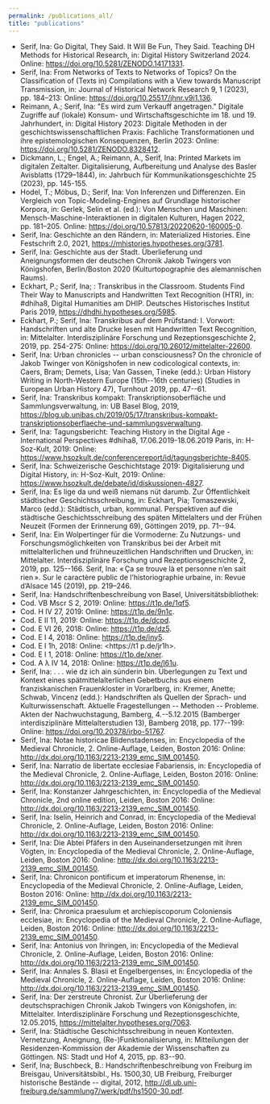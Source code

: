```yaml
---
permalink: /publications_all/
title: "publications"
---
```


- Serif, Ina: Go Digital, They Said. It Will Be Fun, They Said. Teaching DH Methods for Historical Research, in: Digital History Switzerland 2024. Online: <https://doi.org/10.5281/ZENODO.14171331>.
- Serif, Ina: From Networks of Texts to Networks of Topics? On the Classification of (Texts in) Compilations with a View towards Manuscript Transmission, in: Journal of Historical Network Research 9, 1 (2023), pp. 184–213: Online: <https://doi.org/10.25517/jhnr.v9i1.136>.
- Reimann, A.; Serif, Ina: "Es wird zum Verkauff angetragen." Digitale Zugriffe auf (lokale) Konsum- und Wirtschaftsgeschichte im 18. und 19. Jahrhundert, in: Digital History 2023: Digitale Methoden in der geschichtswissenschaftlichen Praxis: Fachliche Transformationen und ihre epistemologischen Konsequenzen, Berlin 2023: Online: <https://doi.org/10.5281/ZENODO.8328412>.
- Dickmann, L.; Engel, A.; Reimann, A., Serif, Ina: Printed Markets im digitalen Zeitalter. Digitalisierung, Aufbereitung und Analyse des Basler Avisblatts (1729–1844), in: Jahrbuch für Kommunikationsgeschichte 25 (2023), pp. 145-155.
- Hodel, T.; Möbus, D.; Serif, Ina: Von Inferenzen und Differenzen. Ein Vergleich von Topic-Modeling-Engines auf Grundlage historischer Korpora, in: Gerlek, Selin et al. (ed.): Von Menschen und Maschinen: Mensch-Maschine-Interaktionen in digitalen Kulturen, Hagen 2022, pp. 181–205. Online: <https://doi.org/10.57813/20220620-160005-0>.
- Serif, Ina: Geschichte an den Rändern, in: Materialized Histories. Eine Festschrift 2.0, 2021, <https://mhistories.hypotheses.org/3781>.
- Serif, Ina: Geschichte aus der Stadt. Überlieferung und Aneignungsformen der deutschen Chronik Jakob Twingers von Königshofen, Berlin/Boston 2020 (Kulturtopographie des alemannischen Raums).
- Eckhart, P.; Serif, Ina; : Transkribus in the Classroom. Students Find Their Way to Manuscripts and Handwritten Text Recognition (HTR), in: #dhiha8, Digital Humanities am DHIP. Deutsches Historisches Institut Paris 2019, <https://dhdhi.hypotheses.org/5985>.
-  Eckhart, P.; Serif, Ina: Transkribus auf dem Prüfstand: I. Vorwort: Handschriften und alte Drucke lesen mit Handwritten Text Recognition, in: Mittelalter. Interdisziplinäre Forschung und Rezeptionsgeschichte 2, 2019, pp. 254-275: Online: <https://doi.org/10.26012/mittelalter-22600>.
-  Serif, Ina: Urban chronicles -- urban consciousness? On the chronicle of Jakob Twinger von Königshofen in new codicological contexts, in: Caers, Bram; Demets, Lisa; Van Gassen, Tineke (edd.): Urban History Writing in North-Western Europe (15th--16th centuries) (Studies in European Urban History 47), Turnhout 2019, pp. 47--61.
-  Serif, Ina: Transkribus kompakt: Transkriptionsoberfläche und Sammlungsverwaltung, in: UB Basel Blog, 2019, <https://blog.ub.unibas.ch/2019/05/17/transkribus-kompakt-transkriptionsoberflaeche-und-sammlungsverwaltung>.
-  Serif, Ina: Tagungsbericht: Teaching History in the Digital Age - International Perspectives #dhiha8, 17.06.2019-18.06.2019 Paris, in: H-Soz-Kult, 2019: Online: <https://www.hsozkult.de/conferencereport/id/tagungsberichte-8405>.
-  Serif, Ina: Schweizerische Geschichtstage 2019: Digitalisierung und Digital History, in: H-Soz-Kult, 2019: Online: <https://www.hsozkult.de/debate/id/diskussionen-4827>.
-  Serif, Ina: Es lige da und weiß niemans nüt darumb. Zur Öffentlichkeit städtischer Geschichtsschreibung, in: Eckhart, Pia; Tomaszewski, Marco (edd.): Städtisch, urban, kommunal. Perspektiven auf die städtische Geschichtsschreibung des späten Mittelalters und der Frühen Neuzeit (Formen der Erinnerung 69), Göttingen 2019, pp. 71--94.
-  Serif, Ina: Ein Wolpertinger für die Vormoderne: Zu Nutzungs- und Forschungsmöglichkeiten von Transkribus bei der Arbeit mit mittelalterlichen und frühneuzeitlichen Handschriften und Drucken, in: Mittelalter. Interdisziplinäre Forschung und Rezeptionsgeschichte 2, 2019, pp. 125--166.
Serif, Ina: « Ça se trouve là et personne n’en sait rien ». Sur le caractère public de l’historiographie urbaine, in: Revue d’Alsace 145 (2019), pp. 219–246.
-  Serif, Ina: Handschriftenbeschreibung von Basel, Universitätsbibliothek:
  - Cod. VB Mscr S 2, 2019: Online: <https://t1p.de/1qf5>.
  - Cod. H IV 27, 2019: Online: <https://t1p.de/9n1c>.
  - Cod. E II 11, 2019: Online: <https://t1p.de/dcpd>.
  - Cod. E VI 26, 2018: Online: <https://t1p.de/dz5>.
  - Cod. E I 4, 2018: Online: <https://t1p.de/iny5>.
  - Cod. E I 1h, 2018: Online: <https://t1 p.de/jr1h>.
  - Cod. E I 1, 2018: Online: <https://t1p.de/xner>.
  - Cod. A λ IV 14, 2018: Online: <https://t1p.de/l61u>.
- Serif, Ina: . . . wie dz ich ain súnderin bin. Überlegungen zu Text und Kontext eines spätmittelalterlichen Gebetbuchs aus einem franziskanischen Frauenkloster in Vorarlberg, in: Kremer, Anette; Schwab, Vincenz (edd.): Handschriften als Quellen der Sprach- und Kulturwissenschaft. Aktuelle Fragestellungen -- Methoden -- Probleme. Akten der Nachwuchstagung, Bamberg, 4.--5.12.2015 (Bamberger interdisziplinäre Mittelalterstudien 13), Bamberg 2018, pp. 177--199: Online: <https://doi.org/10.20378/irbo-51767>.
- Serif, Ina: Notae historicae Blidenstadenses, in: Encyclopedia of the Medieval Chronicle, 2. Online-Auflage, Leiden, Boston 2016: Online: <http://dx.doi.org/10.1163/2213-2139_emc_SIM_001450>.
- Serif, Ina: Narratio de libertate ecclesiae Fabariensis, in: Encyclopedia of the Medieval Chronicle, 2. Online-Auflage, Leiden, Boston 2016: Online: <http://dx.doi.org/10.1163/2213-2139_emc_SIM_001450>.
- Serif, Ina: Konstanzer Jahrgeschichten, in: Encyclopedia of the Medieval Chronicle, 2nd online edition, Leiden, Boston 2016: Online: <http://dx.doi.org/10.1163/2213-2139_emc_SIM_001450>.
- Serif, Ina: Iselin, Heinrich and Conrad, in: Encyclopedia of the Medieval Chronicle, 2. Online-Auflage, Leiden, Boston 2016: Online: <http://dx.doi.org/10.1163/2213-2139_emc_SIM_001450>.
- Serif, Ina: Die Abtei Pfäfers in den Auseinandersetzungen mit ihren Vögten, in: Encyclopedia of the Medieval Chronicle, 2. Online-Auflage, Leiden, Boston 2016: Online: <http://dx.doi.org/10.1163/2213-2139_emc_SIM_001450>.
- Serif, Ina: Chronicon pontificum et imperatorum Rhenense, in: Encyclopedia of the Medieval Chronicle, 2. Online-Auflage, Leiden, Boston 2016: Online: <http://dx.doi.org/10.1163/2213-2139_emc_SIM_001450>.
- Serif, Ina: Chronica praesulum et archiepiscoporum Coloniensis ecclesiae, in: Encyclopedia of the Medieval Chronicle, 2. Online-Auflage, Leiden, Boston 2016: Online: <http://dx.doi.org/10.1163/2213-2139_emc_SIM_001450>.
- Serif, Ina: Antonius von Ihringen, in: Encyclopedia of the Medieval Chronicle, 2. Online-Auflage, Leiden, Boston 2016: Online: <http://dx.doi.org/10.1163/2213-2139_emc_SIM_001450>.
- Serif, Ina: Annales S. Blasii et Engelbergenses, in: Encyclopedia of the Medieval Chronicle, 2. Online-Auflage, Leiden, Boston 2016: Online: <http://dx.doi.org/10.1163/2213-2139_emc_SIM_001450>.
- Serif, Ina: Der zerstreute Chronist. Zur Überlieferung der deutschsprachigen Chronik Jakob Twingers von Königshofen, in: Mittelalter. Interdisziplinäre Forschung und Rezeptionsgeschichte, 12.05.2015, <https://mittelalter.hypotheses.org/7063>.
- Serif, Ina: Städtische Geschichtsschreibung in neuen Kontexten. Vernetzung, Aneignung, (Re-)Funktionalisierung, in: Mitteilungen der Residenzen-Kommission der Akademie der Wissenschaften zu Göttingen. NS: Stadt und Hof 4, 2015, pp. 83--90.
- Serif, Ina; Buschbeck, B.: Handschriftenbeschreibung von Freiburg im Breisgau, Universitätsbibl., Hs. 1500,30, UB Freiburg, Freiburger historische Bestände -- digital, 2012, <http://dl.ub.uni-freiburg.de/sammlung7/werk/pdf/hs1500-30.pdf>.
